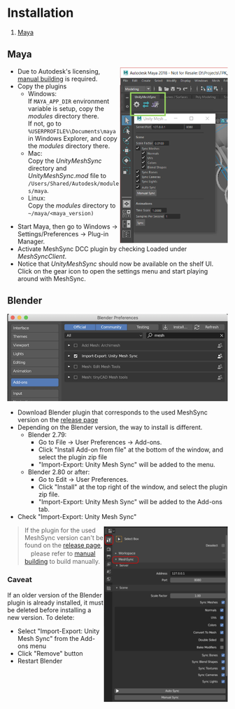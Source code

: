 # Installation

1. [Maya](#maya)

## Maya

<img align="right" src="../Images/MeshSyncClientMaya.png" height=400>

* Due to Autodesk's licensing, [manual building](BuildDCCPlugins.md) is required.
* Copy the plugins
  - Windows:   
    If `MAYA_APP_DIR` environment variable is setup, copy the *modules* directory there.  
    If not, go to `%USERPROFILE%\Documents\maya` in Windows Explorer, and copy the *modules* directory there.
  - Mac:   
    Copy the *UnityMeshSync* directory and *UnityMeshSync.mod* file to `/Users/Shared/Autodesk/modules/maya`.
  - Linux:  
    Copy the *modules* directory to `~/maya/<maya_version)`
  
  
- Start Maya, then go to Windows -> Settings/Preferences -> Plug-in Manager.
- Activate MeshSync DCC plugin by checking Loaded under *MeshSyncClient*.
- Notice that *UnityMeshSync* should now be available on the shelf UI.  
  Click on the gear icon to open the settings menu and start playing around with MeshSync.
  
## Blender
  
![MeshSyncClientBlender_Installation](../Images/MeshSyncClientBlender_Installation.png)

* Download Blender plugin that corresponds to the used MeshSync version on the [release page](https://github.com/Unity-Technologies/MeshSyncDCCPlugin/releases) 
* Depending on the Blender version, the way to install is different.
  - Blender 2.79:
    * Go to File -> User Preferences -> Add-ons.
    * Click "Install Add-on from file" at the bottom of the window, and select the plugin zip file
    * "Import-Export: Unity Mesh Sync" will be added to the menu.
  - Blender 2.80 or after:
    * Go to Edit -> User Preferences. 
    * Click "Install" at the top right of the window, and select the plugin zip file. 
    * "Import-Export: Unity Mesh Sync" will be added to the Add-ons tab.
* Check "Import-Export: Unity Mesh Sync"

<img align="right" src="../Images/MeshSyncClientBlender.png" height=400>

> If the plugin for the used MeshSync version can't be found on the [release page](https://github.com/Unity-Technologies/MeshSyncDCCPlugin/releases), 
　please refer to [manual building](BuildDCCPlugins.md) to build manually.

### Caveat

If an older version of the Blender plugin is already installed, it must be deleted before installing a new version. 
To delete:
* Select "Import-Export: Unity Mesh Sync" from the Add-ons menu
* Click "Remove" button
* Restart Blender 


